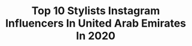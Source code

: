 ---
title: Top 10 Stylists Instagram Influencers In United Arab Emirates In 2020
description: >-
  Find top stylists Instagram influencers in United Arab Emirates in 2020. Most popular hashtags: #mydubai #fashionblogger #dubai #ootd.
platform: Instagram
profiles:
  - username: "fashionby.blossom"
    fullname: >-
      Blossom 🤎
    location: "United Arab Emirates"
    followers: 281654
    engagement: 1162
    commentsToLikes: 0.032605
    avatar: "https://scontent-lhr8-1.cdninstagram.com/v/t51.2885-19/s320x320/80868711_807838836345462_6796966083006824448_n.jpg?_nc_ht=scontent-lhr8-1.cdninstagram.com&_nc_ohc=WAABBTWL2xAAX9UV1G4&oh=f629050c945a8fda790c672f9d31d5e9&oe=5EBA927B"
    verified: false
    hashtags: "#hairkids, #kidsfashion, #poweryourbeauty, #dubailife"
  - username: "ilenia_vallejo"
    fullname: >-
      I L E N I A   V A L L E J O🦄❤️
    location: "United Arab Emirates"
    followers: 18510
    engagement: 368
    commentsToLikes: 0.240195
    avatar: "https://scontent-lhr8-1.cdninstagram.com/v/t51.2885-19/s320x320/91337425_3651751401565323_1623525031189413888_n.jpg?_nc_ht=scontent-lhr8-1.cdninstagram.com&_nc_ohc=6R59Q9XW6vMAX90seWY&oh=c9863e0009db05b1a06a7ccab754a4df&oe=5EBA25FF"
    verified: false
    hashtags: "#dior, #photography, #fashionblogger, #beyou"
  - username: "vanityvenom"
    fullname: >-
      Emily Clayton
    location: "United Arab Emirates"
    followers: 51113
    engagement: 108
    commentsToLikes: 0.057328
    avatar: "https://scontent-ams4-1.cdninstagram.com/v/t51.2885-19/s320x320/83293867_2705697432855498_7480750431585435648_n.jpg?_nc_ht=scontent-ams4-1.cdninstagram.com&_nc_ohc=sL_SaD_8XEkAX_J7I7q&oh=3c91928085d2cd668227b37dec3a345e&oe=5EBC7A39"
    verified: false
    hashtags: "#beggingit, #streetphotography, #kreepsville666, #aofm"
  - username: "annakhan25"
    fullname: >-
      ANNA KHAN
    location: "United Arab Emirates"
    followers: 36660
    engagement: 295
    commentsToLikes: 0.234336
    avatar: "https://scontent-ams4-1.cdninstagram.com/v/t51.2885-19/s320x320/89919203_3003123109750796_1839268342343401472_n.jpg?_nc_ht=scontent-ams4-1.cdninstagram.com&_nc_ohc=szV--9bJR14AX-L2Ssi&oh=e80930002a6d273a374824583a4d7207&oe=5EB9E136"
    verified: false
    hashtags: "#ootdmagazine, #dubaibloggerslifestyle, #dubailifestylebloggers, #graphicliner"
  - username: "tejupretty.xx"
    fullname: >-
      Tejumola
    location: "United Arab Emirates"
    followers: 31799
    engagement: 356
    commentsToLikes: 0.021086
    avatar: "https://scontent-lht6-1.cdninstagram.com/v/t51.2885-19/s320x320/90393992_926930877739317_1886847414522871808_n.jpg?_nc_ht=scontent-lht6-1.cdninstagram.com&_nc_ohc=IzMJZhLvUL8AX_XMw95&oh=98f3b8de741dd09937184eb0df3afa72&oe=5EBAFD20"
    verified: false
    hashtags: "#quarantinemode, #nobabynoproof, #letusoutside"
  - username: "oumaymaboumeshouli"
    fullname: >-
      Oumayma Elboumeshouli
    location: "United Arab Emirates"
    followers: 224321
    engagement: 183
    commentsToLikes: 0.014113
    avatar: "https://scontent-ams4-1.cdninstagram.com/v/t51.2885-19/s320x320/92024433_306302073666428_1933427692057657344_n.jpg?_nc_ht=scontent-ams4-1.cdninstagram.com&_nc_ohc=jwljE2FOYyoAX_Rqk4n&oh=36524e5afe755cef5c35d271ab969fa3&oe=5EB7B5D9"
    verified: false
    hashtags: "#mfw, #quarantine, #thehomeseries, #thenetset"
  - username: "saanya_jain"
    fullname: >-
      S A N Y A  J A I N
    location: "United Arab Emirates"
    followers: 2501
    engagement: 1440
    commentsToLikes: 0.043845
    avatar: "https://scontent-ams4-1.cdninstagram.com/v/t51.2885-19/s320x320/83259766_1048768675485372_3337499866019397632_n.jpg?_nc_ht=scontent-ams4-1.cdninstagram.com&_nc_ohc=jsEfFFxCpHoAX-HMQdY&oh=ecaece74a9c823a1d457e27db42566b8&oe=5EB69A83"
    verified: false
    hashtags: "#dubailife, #ootd, #modeling, #selfquarantine"
  - username: "stylebykpa"
    fullname: >-
      Karen - Stylist & Blogger
    location: "United Arab Emirates"
    followers: 8351
    engagement: 515
    commentsToLikes: 0.798125
    avatar: "https://scontent-lht6-1.cdninstagram.com/vp/679a5f9b2a0bc28cc504ae4bbbc9fdf4/5E1ED63A/t51.2885-19/s320x320/69988455_710068349457840_4499433466143703040_n.jpg?_nc_ht=scontent-lht6-1.cdninstagram.com"
    verified: false
    hashtags: "#styleguide, #tuesdaystylelove, #personalstyle, #ootdstyle"
  - username: "lamaalrahwanji"
    fullname: >-
      Lama AlRahwanji
    location: "United Arab Emirates"
    followers: 709176
    engagement: 100
    commentsToLikes: 0.014710
    avatar: "https://scontent-lhr8-1.cdninstagram.com/v/t51.2885-19/s320x320/79985281_848611885595655_1455497878981050368_n.jpg?_nc_ht=scontent-lhr8-1.cdninstagram.com&_nc_ohc=oakA10mSLT0AX_ITjRF&oh=35b58c952f84db3305952ceb48cebff0&oe=5EAA6FE8"
    verified: false
    hashtags: "#sharjah, #valentines, #blogger, #fashionblog"
  - username: "ms_la6o0f"
    fullname: >-
      𝓛𝓪𝓽𝓲𝓯𝓪 🇦🇪
    location: "United Arab Emirates"
    followers: 165322
    engagement: 180
    commentsToLikes: 0.038383
    avatar: "https://scontent-lhr8-1.cdninstagram.com/v/t51.2885-19/s320x320/20902749_336095550151335_8444357289682403328_a.jpg?_nc_ht=scontent-lhr8-1.cdninstagram.com&_nc_ohc=UpUF2UBsuBUAX-pkDMw&oh=6918f217ea4822fdd7d7dd1ce688f014&oe=5EB9A4B1"
    verified: false
    hashtags: ""
---